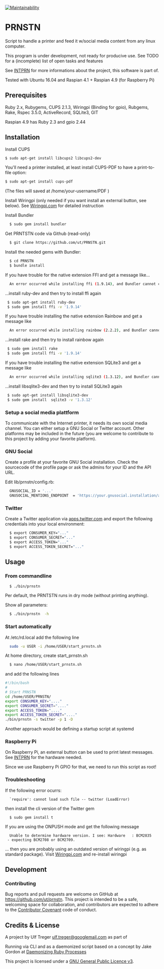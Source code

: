 [![Maintainability](https://api.codeclimate.com/v1/badges/fe912f77779b32b49d84/maintainability)](https://codeclimate.com/github/ut/PRNSTN/maintainability)

# PRNSTN

Script to handle a printer and feed it w/social media content from any linux computer.

This program is under development, not ready for producive use. See TODO for a (incomplete) list of open tasks and features

See [INTPRN](https://ut.github.io/INTPRN/) for more informations about the project, this software is part of.

Tested with Ubuntu 16.04 and Raspian 4.1 + Raspian 4.9 (for Raspberry Pi)

## Prerequisites

Ruby 2.x, Rubygems, CUPS 2.1.3, Wiringpi (Binding for gpio), Rubgems, Rake, Rspec 3.5.0, ActiveRecord, SQLite3, GIT

Raspian 4.9 has Ruby 2.3 and gpio 2.44

## Installation

Install CUPS

```bash
$ sudo apt-get install libcups2 libcups2-dev
```

You'll need a printer installed, at least install CUPS-PDF to have a print-to-file option:

```bash
$ sudo apt-get install cups-pdf
```
(The files will saved at /home/your-username/PDF )

Install Wiringpi (only needed if you want install an external button, see below). See [Wiringpi.com](http://wiringpi.com/download-and-install/) for detailed instruction

Install Bundler
```bash
  $ sudo gem install bundler
```

Get PRNTSTN code via Github (read-only)

```bash
  $ git clone https://github.com/ut/PRNSTN.git
```

Install the needed gems with Bundler:

```bash
  $ cd PRNSTN
  $ bundle install
```

If you have trouble for the native extension FFI and get a message like...

```bash
  An error occurred while installing ffi (1.9.14), and Bundler cannot continue.
````
...install ruby-dev and then try to install ffi again

```bash
 $ sudo apt-get install ruby-dev
 $ sudo gem install ffi -v '1.9.14'
```

If you have trouble installing the native extension Rainbow and get a message like

```bash
  An error occurred while installing rainbow (2.2.2), and Bundler cannot continue.
```
...install rake and then try to install rainbow again

```bash
 $ sudo gem install rake
 $ sudo gem install ffi -v '1.9.14'
```

If you have trouble installing the native extension SQLite3 and get a message like

```bash
  An error occurred while installing sqlite3 (1.3.12), and Bundler cannot continue.
```
...install libsqlite3-dev and then try to install SQLite3 again

```bash
 $ sudo apt-get install libsqlite3-dev
 $ sudo gem install  sqlite3 -v '1.3.12'
```

### Setup a social media plattform

To communicate with the Internet printer, it needs its own social media channel. You can either setup a GNU Social or Twitter account. Other platforms may be included in the future (you are welcome to contribute to this project by adding your favorite platform).

### GNU Social

Create a profile at your favorite GNU Social installation. Check the sourcecode of the profile page or ask the admins for your ID and the API URL.

Edit lib/prnstn/config.rb:

```bash
  GNUSOCIAL_ID = '...'
  GNUSOCIAL_MENTIONS_ENDPOINT  = 'https://your.gnusocial.installation/api/statuses/mentions/'+GNUSOCIAL_ID+'.json'

```

### Twitter

Create a Twitter application via [apps.twitter.com](https://apps.twitter.com/) and export the following credentials into your local environment:

```bash
  $ export CONSUMER_KEY="..."
  $ export CONSUMER_SECRET="..."
  $ export ACCESS_TOKEN="..."
  $ export ACCESS_TOKEN_SECRET="..."
```

## Usage

### From commandline

```bash
  $ ./bin/prnstn
```

Per default, the PRNTSTN runs in dry mode (without printing anything).

Show all parameters:

```bash
  $ ./bin/prnstn  -h
```


### Start automatically

At /etc/rd.local add the following line

```bash
  sudo -u USER -i /home/USER/start_prnstn.sh
```

At home directory, create start_prnstn.sh

```bash
  $ nano /home/USER/start_prnstn.sh
```
and add the following lines

```bash
#!/bin/bash
#
# Start PRNSTN
cd /home/USER/PRNSTN/
export CONSUMER_KEY="...."
export CONSUMER_SECRET="...."
export ACCESS_TOKEN="...."
export ACCESS_TOKEN_SECRET="...."
./bin/prnstn -s twitter -p 1 -D
```

Another approach would be defining a startup script at systemd

### Raspberry Pi

On Raspberry Pi, an external button can be used to print latest messages. See [INTPRN](https://ut.github.io/INTPRN/) for the hardware needed.

Since we use Raspberry Pi GPIO for that, we need to run this script as root!

### Troubleshooting

If the following error ocurrs:

```
  `require': cannot load such file -- twitter (LoadError)
```

then install the cli version of the Twitter gem

```
  $ sudo gem install t
```

If you are using the ONPUSH mode and get the following message

```
  Unable to determine hardware version. I see: Hardware   : BCM2835
 - expecting BCM2708 or BCM2709.
```

... then you are probably using an outdated version of wiringpi (e.g. as standard package). Visit [Wiringpi.com](http://wiringpi.com/download-and-install/) and re-install wiringpi


## Development

### Contributing

Bug reports and pull requests are welcome on GitHub at https://github.com/ut/prnstn. This project is intended to be a safe, welcoming space for collaboration, and contributors are expected to adhere to the [Contributor Covenant](http://contributor-covenant.org) code of conduct.

## Credits & License

A project by Ulf Treger <ulf.treger@googlemail.com> as part of

Running via CLI and as a daemonized script based on a concept by Jake Gordon at [Daemonizing Ruby Processes](http://codeincomplete.com/posts/ruby-daemons/)

This project is licensed under a [GNU General Public Licence v3](LICENSE.txt).

